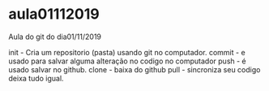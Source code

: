 # aula01112019
 Aula do git do dia01/11/2019

init - Cria um repositorio (pasta) usando git no computador.
commit - e usado para salvar alguma alteração no codigo no computador
push - é usado salvar no github.
clone - baixa do github
pull - sincroniza seu codigo deixa tudo igual.